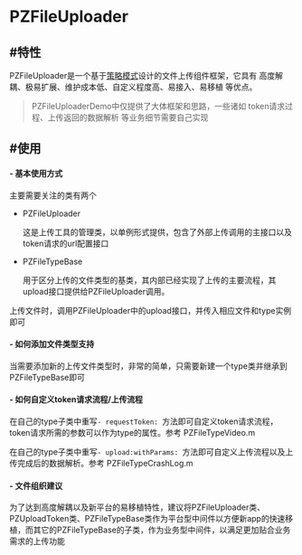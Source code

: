 # PZFileUploader

## #特性

PZFileUploader是一个基于[策略模式](http://pany.fun/post/策略模式/)设计的文件上传组件框架，它具有 高度解耦、极易扩展、维护成本低、自定义程度高、易接入、易移植 等优点。

> PZFileUploaderDemo中仅提供了大体框架和思路，一些诸如 token请求过程、上传返回的数据解析 等业务细节需要自己实现



## #使用

#### - 基本使用方式

主要需要关注的类有两个

- PZFileUploader	

  这是上传工具的管理类，以单例形式提供，包含了外部上传调用的主接口以及token请求的url配置接口

- PZFileTypeBase     

  用于区分上传的文件类型的基类，其内部已经实现了上传的主要流程，其upload接口提供给PZFileUploader调用。

上传文件时，调用PZFileUploader中的upload接口，并传入相应文件和type实例即可

#### - 如何添加文件类型支持

当需要添加新的上传文件类型时，非常的简单，只需要新建一个type类并继承到PZFileTypeBase即可

#### - 如何自定义token请求流程/上传流程

在自己的type子类中重写`- requestToken: `方法即可自定义token请求流程，token请求所需的参数可以作为type的属性。参考 PZFileTypeVideo.m

在自己的type子类中重写`- upload:withParams: `方法即可自定义上传流程以及上传完成后的数据解析。参考 PZFileTypeCrashLog.m

#### - 文件组织建议

为了达到高度解耦以及新平台的易移植特性，建议将PZFileUploader类、PZUploadToken类、PZFileTypeBase类作为平台型中间件以方便新app的快速移植，而其它的PZFileTypeBase的子类，作为业务型中间件，以满足更加贴合业务需求的上传功能